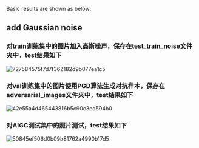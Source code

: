 Basic results are shown as below:
## add Gaussian noise
### 对train训练集中的图片加入高斯噪声，保存在test_train_noise文件夹中，test结果如下
![727584575f7d7f362182d9b077ea1c5](https://github.com/Arcs-ur/NIS4307_AI/assets/121781081/333f5ad4-2446-4d41-a7a1-88cc02f37f54)
### 对val训练集中的图片使用PGD算法生成对抗样本，保存在adversarial_images文件夹中，test结果如下
![42e55a4d465443816b5c90c3ed594b0](https://github.com/Arcs-ur/NIS4307_AI/assets/121781081/a7579b22-8728-4e2b-9a7d-72cdee38de60)
### 对AIGC测试集中的照片测试，test结果如下
![50845ef506d0b09b81762a4990b17d5](https://github.com/Arcs-ur/NIS4307_AI/assets/121781081/ad739c88-c522-4ad1-8f15-b6cb8349feed)

